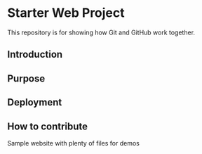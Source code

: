 # Starter Web Project

This repository is for showing how Git and GitHub work together.

## Introduction

## Purpose

## Deployment

## How to contribute

Sample website with plenty of files for demos